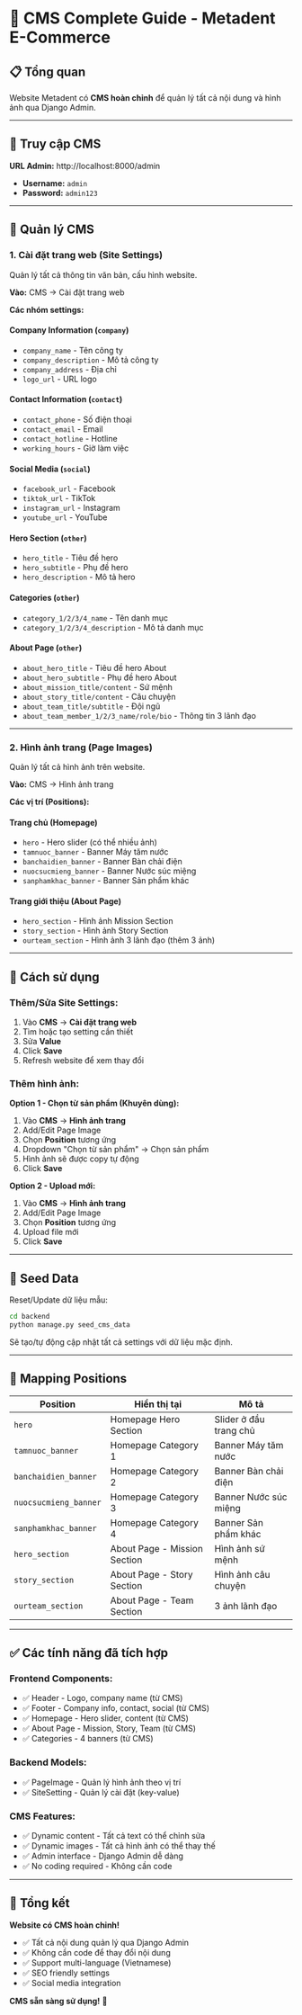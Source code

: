 # 🎯 CMS Complete Guide - Metadent E-Commerce

## 📋 Tổng quan

Website Metadent có **CMS hoàn chỉnh** để quản lý tất cả nội dung và hình ảnh qua Django Admin.

---

## 🚀 Truy cập CMS

**URL Admin:** http://localhost:8000/admin
- **Username:** `admin`
- **Password:** `admin123`

---

## 📍 Quản lý CMS

### **1. Cài đặt trang web (Site Settings)**

Quản lý tất cả thông tin văn bản, cấu hình website.

**Vào:** CMS → Cài đặt trang web

**Các nhóm settings:**

#### **Company Information** (`company`)
- `company_name` - Tên công ty
- `company_description` - Mô tả công ty
- `company_address` - Địa chỉ
- `logo_url` - URL logo

#### **Contact Information** (`contact`)
- `contact_phone` - Số điện thoại
- `contact_email` - Email
- `contact_hotline` - Hotline
- `working_hours` - Giờ làm việc

#### **Social Media** (`social`)
- `facebook_url` - Facebook
- `tiktok_url` - TikTok
- `instagram_url` - Instagram
- `youtube_url` - YouTube

#### **Hero Section** (`other`)
- `hero_title` - Tiêu đề hero
- `hero_subtitle` - Phụ đề hero
- `hero_description` - Mô tả hero

#### **Categories** (`other`)
- `category_1/2/3/4_name` - Tên danh mục
- `category_1/2/3/4_description` - Mô tả danh mục

#### **About Page** (`other`)
- `about_hero_title` - Tiêu đề hero About
- `about_hero_subtitle` - Phụ đề hero About
- `about_mission_title/content` - Sứ mệnh
- `about_story_title/content` - Câu chuyện
- `about_team_title/subtitle` - Đội ngũ
- `about_team_member_1/2/3_name/role/bio` - Thông tin 3 lãnh đạo

---

### **2. Hình ảnh trang (Page Images)**

Quản lý tất cả hình ảnh trên website.

**Vào:** CMS → Hình ảnh trang

**Các vị trí (Positions):**

#### **Trang chủ (Homepage)**
- `hero` - Hero slider (có thể nhiều ảnh)
- `tamnuoc_banner` - Banner Máy tăm nước
- `banchaidien_banner` - Banner Bàn chải điện
- `nuocsucmieng_banner` - Banner Nước súc miệng
- `sanphamkhac_banner` - Banner Sản phẩm khác

#### **Trang giới thiệu (About Page)**
- `hero_section` - Hình ảnh Mission Section
- `story_section` - Hình ảnh Story Section
- `ourteam_section` - Hình ảnh 3 lãnh đạo (thêm 3 ảnh)

---

## 🎨 Cách sử dụng

### **Thêm/Sửa Site Settings:**

1. Vào **CMS** → **Cài đặt trang web**
2. Tìm hoặc tạo setting cần thiết
3. Sửa **Value**
4. Click **Save**
5. Refresh website để xem thay đổi

### **Thêm hình ảnh:**

**Option 1 - Chọn từ sản phẩm (Khuyên dùng):**
1. Vào **CMS** → **Hình ảnh trang**
2. Add/Edit Page Image
3. Chọn **Position** tương ứng
4. Dropdown "Chọn từ sản phẩm" → Chọn sản phẩm
5. Hình ảnh sẽ được copy tự động
6. Click **Save**

**Option 2 - Upload mới:**
1. Vào **CMS** → **Hình ảnh trang**
2. Add/Edit Page Image
3. Chọn **Position** tương ứng
4. Upload file mới
5. Click **Save**

---

## 📝 Seed Data

Reset/Update dữ liệu mẫu:

```bash
cd backend
python manage.py seed_cms_data
```

Sẽ tạo/tự động cập nhật tất cả settings với dữ liệu mặc định.

---

## 🎯 Mapping Positions

| Position | Hiển thị tại | Mô tả |
|----------|--------------|-------|
| `hero` | Homepage Hero Section | Slider ở đầu trang chủ |
| `tamnuoc_banner` | Homepage Category 1 | Banner Máy tăm nước |
| `banchaidien_banner` | Homepage Category 2 | Banner Bàn chải điện |
| `nuocsucmieng_banner` | Homepage Category 3 | Banner Nước súc miệng |
| `sanphamkhac_banner` | Homepage Category 4 | Banner Sản phẩm khác |
| `hero_section` | About Page - Mission Section | Hình ảnh sứ mệnh |
| `story_section` | About Page - Story Section | Hình ảnh câu chuyện |
| `ourteam_section` | About Page - Team Section | 3 ảnh lãnh đạo |

---

## ✅ Các tính năng đã tích hợp

### **Frontend Components:**
- ✅ Header - Logo, company name (từ CMS)
- ✅ Footer - Company info, contact, social (từ CMS)
- ✅ Homepage - Hero slider, content (từ CMS)
- ✅ About Page - Mission, Story, Team (từ CMS)
- ✅ Categories - 4 banners (từ CMS)

### **Backend Models:**
- ✅ PageImage - Quản lý hình ảnh theo vị trí
- ✅ SiteSetting - Quản lý cài đặt (key-value)

### **CMS Features:**
- ✅ Dynamic content - Tất cả text có thể chỉnh sửa
- ✅ Dynamic images - Tất cả hình ảnh có thể thay thế
- ✅ Admin interface - Django Admin dễ dàng
- ✅ No coding required - Không cần code

---

## 🎉 Tổng kết

**Website có CMS hoàn chỉnh!**

- ✅ Tất cả nội dung quản lý qua Django Admin
- ✅ Không cần code để thay đổi nội dung
- ✅ Support multi-language (Vietnamese)
- ✅ SEO friendly settings
- ✅ Social media integration

**CMS sẵn sàng sử dụng!** 🚀

